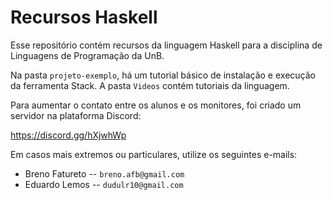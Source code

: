 # Recursos Haskell

Esse repositório contém recursos da linguagem Haskell para
a disciplina de Linguagens de Programação da UnB.

Na pasta `projeto-exemplo`, há um tutorial básico de instalação e execução da ferramenta Stack.
A pasta `Videos` contém tutoriais da linguagem.

Para aumentar o contato entre os alunos e os monitores, foi criado um servidor na plataforma Discord:

https://discord.gg/hXjwhWp

Em casos mais extremos ou particulares, utilize os seguintes e-mails:

- Breno Fatureto -- `breno.afb@gmail.com`
- Eduardo Lemos -- `dudulr10@gmail.com`
